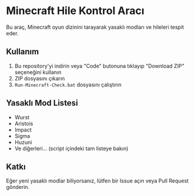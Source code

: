 # Minecraft Hile Kontrol Aracı

Bu araç, Minecraft oyun dizinini tarayarak yasaklı modları ve hileleri tespit eder.

## Kullanım

1. Bu repository'yi indirin veya "Code" butonuna tıklayıp "Download ZIP" seçeneğini kullanın
2. ZIP dosyasını çıkarın
3. `Run-Minecraft-Check.bat` dosyasını çalıştırın

## Yasaklı Mod Listesi

- Wurst
- Aristois
- Impact
- Sigma
- Huzuni
- Ve diğerleri... (script içindeki tam listeye bakın)

## Katkı

Eğer yeni yasaklı modlar biliyorsanız, lütfen bir Issue açın veya Pull Request gönderin.
